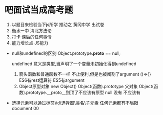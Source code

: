 # 吧面试当成高考题
 1. 以题目来检验当下js所学 推动之
    黄冈中学 出试卷
 2. 衡水一中 清北方法论
   1. 打卡 课后的任何事情
   2. 能力增长点
   JS能力

- null和undefined的区别
  Object.prototype.__proto__ == null;

  undefined 意义是类型,当声明了一个变量未初始化得到undefined
  1. 箭头函数和普通函数不一样
     不止便利,但是也被阉割了argument ()=>{}
     ES6有rest运算符 ES5有argument
  2. Object原型对象
     new Object()
     Object(函数).prototype 父对象
     Object(函数).prototype.__proto__到顶了不应该有原型
     null 没有 不应该有

- 选择元素可以通过标签\id\选择器\类名\子元素
   任何元素都有不局限document
00